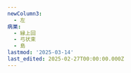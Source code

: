 ```yaml
---
newColumn3:
  - 左
病巣:
  - 縁上回
  - 弓状束
  - 島
lastmod: '2025-03-14'
last_edited: 2025-02-27T00:00:00.000Z
---
```



